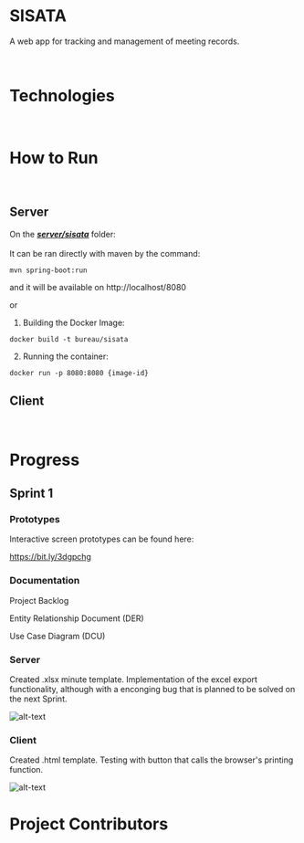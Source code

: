 # SISATA

A web app for tracking and management of meeting records.

</br>

# Technologies

</br>

# How to Run

</br>

## Server

On the [***server/sisata***](./server/sisata) folder: </br></br>
It can be ran directly with maven by the command:

```
mvn spring-boot:run
```

and it will be available on http://localhost/8080

or

1. Building the Docker Image:

```
docker build -t bureau/sisata
```

2. Running the container:

```
docker run -p 8080:8080 {image-id}
```


## Client

</br>

# Progress


## Sprint 1

### Prototypes

Interactive screen prototypes can be found here:

https://bit.ly/3dgpchg

### Documentation

Project Backlog

Entity Relationship Document (DER)

Use Case Diagram  (DCU)

### Server

Created .xlsx minute template.
Implementation of the excel export functionality, although with a enconging bug that is planned
to be solved on the next Sprint.

![alt-text](https://github.com/BureauTech/ProjectSisatas/blob/feature/readme/assets/gifs/download_excel.gif)

### Client

Created .html template. 
Testing with button that calls the browser's printing function.

![alt-text](https://github.com/BureauTech/ProjectSisatas/blob/feature/readme/assets/gifs/download_pdf.gif)


# Project Contributors 

